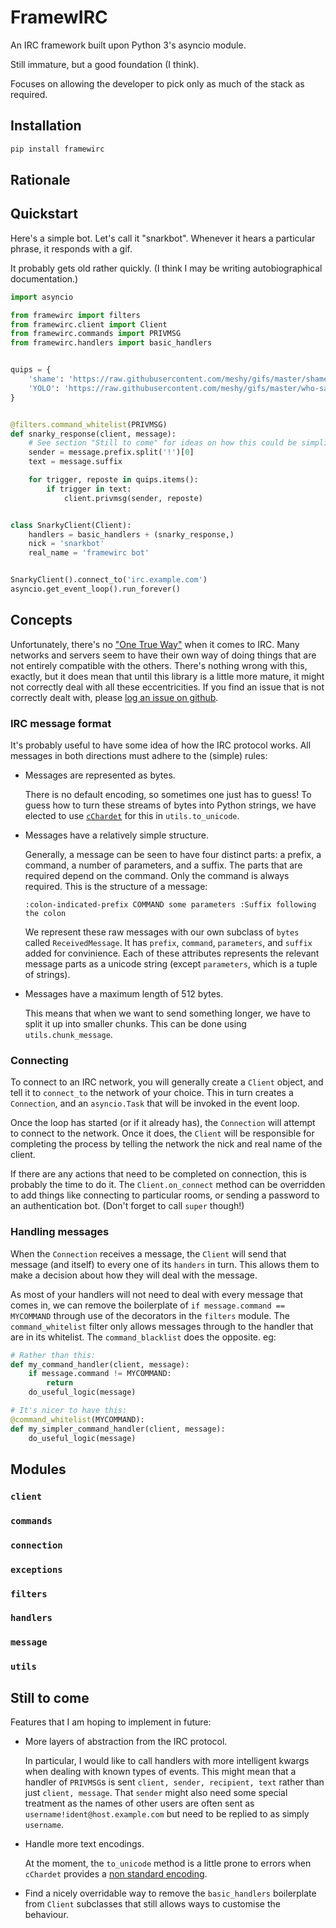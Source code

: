 # FramewIRC

An IRC framework built upon Python 3's asyncio module.

Still immature, but a good foundation (I think).

Focuses on allowing the developer to pick only as much of the stack as required.


## Installation

```bash
pip install framewirc
```

## Rationale




## Quickstart

Here's a simple bot. Let's call it "snarkbot". Whenever it hears a particular
phrase, it responds with a gif.

It probably gets old rather quickly. (I think I may be writing autobiographical
documentation.)

```python
import asyncio

from framewirc import filters
from framewirc.client import Client
from framewirc.commands import PRIVMSG
from framewirc.handlers import basic_handlers


quips = {
    'shame': 'https://raw.githubusercontent.com/meshy/gifs/master/shame-bell.gif',
    'YOLO': 'https://raw.githubusercontent.com/meshy/gifs/master/who-said-yolo.gif',
}


@filters.command_whitelist(PRIVMSG)
def snarky_response(client, message):
    # See section "Still to come" for ideas on how this could be simplified.
    sender = message.prefix.split('!')[0]
    text = message.suffix

    for trigger, reposte in quips.items():
        if trigger in text:
            client.privmsg(sender, reposte)


class SnarkyClient(Client):
    handlers = basic_handlers + (snarky_response,)
    nick = 'snarkbot'
    real_name = 'framewirc bot'


SnarkyClient().connect_to('irc.example.com')
asyncio.get_event_loop().run_forever()
```


## Concepts

Unfortunately, there's no ["One True Way"][xkcd-standards] when it comes to
IRC. Many networks and servers seem to have their own way of doing things that
are not entirely compatible with the others. There's nothing wrong with this,
exactly, but it does mean that until this library is a little more mature, it
might not correctly deal with all these eccentricities. If you find an issue
that is not correctly dealt with, please [log an issue on
github][github-issues].


### IRC message format

It's probably useful to have some idea of how the IRC protocol works. All
messages in both directions must adhere to the (simple) rules:

- Messages are represented as bytes.

  There is no default encoding, so sometimes one just has to guess! To guess
  how to turn these streams of bytes into Python strings, we have elected to
  use [`cChardet`][cchardet-home] for this in `utils.to_unicode`.

- Messages have a relatively simple structure.

  Generally, a message can be seen to have four distinct parts: a prefix, a
  command, a number of parameters, and a suffix. The parts that are required
  depend on the command. Only the command is always required. This is the
  structure of a message:

  ```
  :colon-indicated-prefix COMMAND some parameters :Suffix following the colon
  ```

  We represent these raw messages with our own subclass of `bytes` called
  `ReceivedMessage`. It has `prefix`, `command`, `parameters`, and `suffix`
  added for convinience. Each of these attributes represents the relevant
  message parts as a unicode string (except `parameters`, which is a tuple of
  strings).

- Messages have a maximum length of 512 bytes.

  This means that when we want to send something longer, we have to split it up
  into smaller chunks. This can be done using `utils.chunk_message`.


### Connecting

To connect to an IRC network, you will generally create a `Client` object, and
tell it to `connect_to` the network of your choice. This in turn creates a
`Connection`, and an `asyncio.Task` that will be invoked in the event loop.

Once the loop has started (or if it already has), the `Connection` will attempt
to connect to the network. Once it does, the `Client` will be responsible for
completing the process by telling the network the nick and real name of the
client.

If there are any actions that need to be completed on connection, this is
probably the time to do it. The `Client.on_connect` method can be overridden to
add things like connecting to particular rooms, or sending a password to an
authentication bot. (Don't forget to call `super` though!)


### Handling messages

When the `Connection` receives a message, the `Client` will send that message
(and itself) to every one of its `handers` in turn. This allows them to make a
decision about how they will deal with the message.

As most of your handlers will not need to deal with every message that comes
in, we can remove the boilerplate of `if message.command == MYCOMMAND` through
use of the decorators in the `filters` module. The `command_whitelist` filter
only allows messages through to the handler that are in its whitelist. The
`command_blacklist` does the opposite. eg:

```python
# Rather than this:
def my_command_handler(client, message):
    if message.command != MYCOMMAND:
        return
    do_useful_logic(message)

# It's nicer to have this:
@command_whitelist(MYCOMMAND):
def my_simpler_command_handler(client, message):
    do_useful_logic(message)
```


## Modules

### `client`

### `commands`

### `connection`

### `exceptions`

### `filters`

### `handlers`

### `message`

### `utils`


## Still to come

Features that I am hoping to implement in future:

- More layers of abstraction from the IRC protocol.

  In particular, I would like to call handlers with more intelligent kwargs
  when dealing with known types of events. This might mean that a handler of
  `PRIVMSG`s is sent `client, sender, recipient, text` rather than just
  `client, message`. That `sender` might also need some special treatment as
  the names of other users are often sent as `username!ident@host.example.com`
  but need to be replied to as simply `username`.

- Handle more text encodings.

  At the moment, the `to_unicode` method is a little prone to errors when
  `cChardet` provides a [non standard encoding][cchardet-issue-13].

- Find a nicely overridable way to remove the `basic_handlers` boilerplate from
  `Client` subclasses that still allows ways to customise the behaviour.


[cchardet-home]: https://github.com/PyYoshi/cChardet/
[cchardet-issue-13]: https://github.com/PyYoshi/cChardet/issues/13
[github-issues]: https://github.com/meshy/framewirc/issues/
[xkcd-standards]: https://xkcd.com/927/
